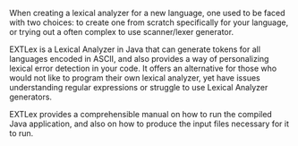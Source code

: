 When creating a lexical analyzer for a new language, one used to be faced with two choices: to create one from scratch specifically for your language, or trying out a often complex to use scanner/lexer generator.

EXTLex is a Lexical Analyzer in Java that can generate tokens for all languages encoded in ASCII, and also provides a way of personalizing lexical error detection in your code. It offers an alternative for those who would not like to program their own lexical analyzer, yet have issues understanding regular expressions or struggle to use Lexical Analyzer generators.

EXTLex provides a comprehensible manual on how to run the compiled Java application, and also on how to produce the input files necessary for it to run.